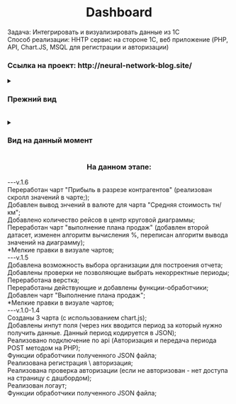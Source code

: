 
<h1 align="center">Dashboard</h1>

Задача: Интегрировать и визуализировать данные из 1С <br />
Способ реализации: HHTP сервис на стороне 1С, веб приложение (PHP, API, Chart.JS, MSQL для регистрации и авторизации)<br />
<h3>Ссылка на проект: http://neural-network-blog.site/ </h3>

<details> 
<summary> <h3>Прежний вид  </h3></summary>

<details> 
<summary> v1.5 </summary>
<h4>Основная страница</h4>
<img src="https://user-images.githubusercontent.com/65172872/231757791-799a8f63-c78c-493f-b3db-e13eb6b96e80.png">
<img src="https://user-images.githubusercontent.com/65172872/231757899-a1b15e1a-2663-4ddf-a540-3ca571e13dc2.png">
<img src="https://user-images.githubusercontent.com/65172872/231758059-4b6d638b-40cc-4142-a672-473e8380b80f.png">
<h4> Регистрация / Авторизация</h4>
<img src="https://user-images.githubusercontent.com/65172872/231190750-1b76991f-c655-4bbf-a57d-e03ed10eae16.png">
<img src="https://user-images.githubusercontent.com/65172872/231191082-fd1ede61-1bbf-4638-877c-d0c4d914652a.png">
</details> 
<details> 
<summary> v1.4 </summary>
<img src="https://user-images.githubusercontent.com/65172872/231189991-6e7f017e-7209-4ddd-88f4-bf155dbc4af1.png">
<img src="https://user-images.githubusercontent.com/65172872/231190750-1b76991f-c655-4bbf-a57d-e03ed10eae16.png">
<img src="https://user-images.githubusercontent.com/65172872/231191082-fd1ede61-1bbf-4638-877c-d0c4d914652a.png">
</details>
<details>
<summary> v1.0 </summary>
<img src="https://user-images.githubusercontent.com/65172872/230791161-a8f6955e-d5b2-497e-a438-1fa81b24ac46.png">
</details>
</details>
<br>
<details>
<summary> <h3> Вид на данный момент </h3> </summary>
<h4>Основная страница</h4>
<img src="https://user-images.githubusercontent.com/65172872/232069730-93b45000-7be4-43b4-89ff-60a8d23f2d54.png">
<img src="https://user-images.githubusercontent.com/65172872/232070677-99a83a7d-c832-4738-bb53-c0cf16f8b2cf.png">
<img src="https://user-images.githubusercontent.com/65172872/232422041-3ee65898-4712-4a07-98d9-85570ae4bccf.png">

<h4> Регистрация / Авторизация</h4>
<img src="https://user-images.githubusercontent.com/65172872/231190750-1b76991f-c655-4bbf-a57d-e03ed10eae16.png">
<img src="https://user-images.githubusercontent.com/65172872/231191082-fd1ede61-1bbf-4638-877c-d0c4d914652a.png">
</details> 

<h3 align="center">На данном этапе:</h3>
---v.1.6
<summary>Переработан чарт "Прибыль в разрезе контрагентов" (реализован скролл значений в чарте;);</summary>
<summary>Добавлен вывод знчений в валюте для чарта "Средняя стоимость тн/км";</summary>
<summary>Добавлено количество рейсов в центр круговой диаграммы;</summary>
<summary>Переработан чарт "выполнение плана продаж" (добавлен второй датасет, изменен алгоритм вычисления %, переписан алгоритм вывода значений на диаграмму);</summary>
<summary>*Мелкие правки в визуале чартов;</summary>
---v.1.5
<summary>Добавлена возможность выбора организации для построения отчета;</summary>
<summary>Добавлены проверки не позволяющие выбрать некорректные периоды;</summary>
<summary>Переработана верстка;</summary>
<summary>Переработаны действующие и добавлены функции-обработчики;</summary>
<summary>Добавлен чарт "Выполнение плана продаж";</summary>
<summary>*Мелкие правки в визуале чартов;</summary>
---v.1.0-1.4
<summary>Созданы 3 чарта (с использованием chart.js);</summary>
<summary>Добавлены инпут поля (через них вводится период за который нужно получить данные. Данный период кодируется в JSON);</summary>
<summary>Реализовано подключение по api (Авторизация и передача периода POST методом на PHP);</summary>
<summary>Функции обработчики полученного JSON файла;</summary>
<summary>Реализована регистрация \ авторизация;</summary>
<summary>Реализована проверка авторизации (если не авторизован - нет доступа на страницу с дашбордом);</summary>
<summary>Реализован логаут;</summary>
<summary>Функции обработчики полученного JSON файла;</summary>


